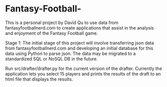Fantasy-Football-
=================
This is a personal project by David Qu to
use data from fantasyfootballnerd.com to create
applications that assist in the analysis and
enjoyment of the Fantasy Football game. 

Stage 1:
The initial stage of this project will involve transferring
json data from fantasyfootballnerd.com and developing
an initial database for this data using Python to parse json.
The data may be migrated to a standardized SQL or NoSQL DB
in the future.

Run src/drafter/drafter.py for the current version of the drafter.
Currently the application lets you select 15 players and prints the 
results of the draft to an html file that displays the results.
